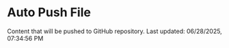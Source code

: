 # Auto Push File

Content that will be pushed to GitHub repository.
Last updated: 06/28/2025, 07:34:56 PM